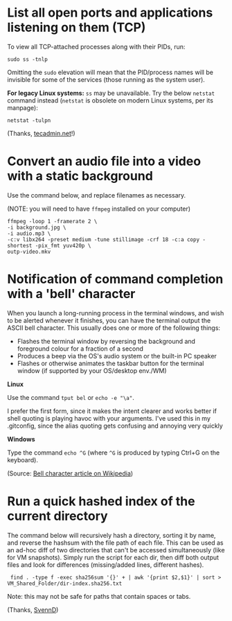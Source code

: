 List all open ports and applications listening on them (TCP)
===========================================================
To view all TCP-attached processes along with their PIDs, run:

    sudo ss -tnlp
    
Omitting the `sudo` elevation will mean that the PID/process names will be invisible for some of the services (those running as the system user). 


**For legacy Linux systems:** `ss` may be unavailable. Try the below `netstat` command instead (`netstat` is obsolete on modern Linux systems, per its manpage): 
    
    netstat -tulpn

(Thanks, [tecadmin.net](https://tecadmin.net/setup-mail-forwarding-in-postfix-on-linux/)!)

Convert an audio file into a video with a static background
===========================================================

Use the command below, and replace filenames as necessary.

(NOTE: you will need to have `ffmpeg` installed on your computer)

    ffmpeg -loop 1 -framerate 2 \
    -i background.jpg \
    -i audio.mp3 \
    -c:v libx264 -preset medium -tune stillimage -crf 18 -c:a copy -shortest -pix_fmt yuv420p \
    outp-video.mkv

Notification of command completion with a 'bell' character
==============================================================

When you launch a long-running process in the terminal windows, and wish to be alerted whenever it finishes, you can have the terminal output the ASCII bell character. This usually does one or more of the following things:

 * Flashes the terminal window by reversing the background and foreground colour for a fraction of a second
 * Produces a beep via the OS's audio system or the built-in PC speaker
 * Flashes or otherwise animates the taskbar button for the terminal window (if supported by your OS/desktop env./WM)

**Linux**

Use the command `tput bel` or `echo -e "\a"`.

I prefer the first form, since it makes the intent clearer and works better if shell quoting is playing havoc with your arguments. I've used this in my .gitconfig, since the alias quoting gets confusing and annoying very quickly

**Windows**

Type the command `echo ^G` (where `^G` is produced by typing Ctrl+G on the keyboard).

(Source: [Bell character article on Wikipedia](https://en.wikipedia.org/wiki/Bell_character))

Run a quick hashed index of the current directory
=================================================
The command below will recursively hash a directory, sorting it by name, and reverse the hashsum with the file path of each file. This can be used as an ad-hoc diff of two directories that can't be accessed simultaneously (like for VM snapshots). Simply run the script for each dir, then diff both output files and look for differences (missing/added lines, different hashes).

     find . -type f -exec sha256sum '{}' + | awk '{print $2,$1}' | sort > VM_Shared_Folder/dir-index.sha256.txt

Note: this may not be safe for paths that contain spaces or tabs.

(Thanks, [SvennD](https://www.svennd.be/recursively-md5sha1sha256sha512-a-directory-with-files/))
